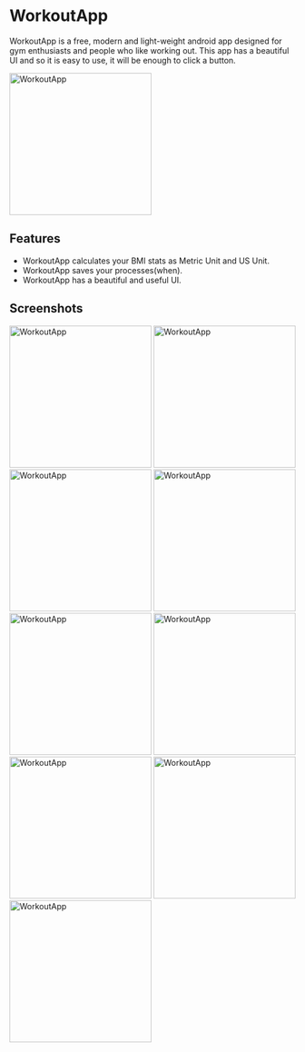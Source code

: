 # WorkoutApp

WorkoutApp is a free, modern and light-weight android app designed for gym enthusiasts and people who like working out. This app has a beautiful UI and so it is easy to use, it will be enough to click a button.

<img src="https://github.com/BatuhanAydonerDev/WorkoutApp/blob/master/workoutapp_gif.gif?raw=true" width="250" alt="WorkoutApp">

## Features
* WorkoutApp calculates your BMI stats as Metric Unit and US Unit.
* WorkoutApp saves your processes(when).
* WorkoutApp has a beautiful and useful UI.

## Screenshots
<img src="https://github.com/BatuhanAydonerDev/WorkoutApp/blob/master/Snapshots/Screenshot1.png?raw=true" width="250" alt="WorkoutApp">
<img src="https://github.com/BatuhanAydonerDev/WorkoutApp/blob/master/Snapshots/Screenshot2.png?raw=true" width="250" alt="WorkoutApp">
<img src="https://github.com/BatuhanAydonerDev/WorkoutApp/blob/master/Snapshots/Screenshot3.png?raw=true" width="250" alt="WorkoutApp">
<img src="https://github.com/BatuhanAydonerDev/WorkoutApp/blob/master/Snapshots/Screenshot4.png?raw=true" width="250" alt="WorkoutApp">
<img src="https://github.com/BatuhanAydonerDev/WorkoutApp/blob/master/Snapshots/Screenshot5.png?raw=true" width="250" alt="WorkoutApp">
<img src="https://github.com/BatuhanAydonerDev/WorkoutApp/blob/master/Snapshots/Screenshot6.png?raw=true" width="250" alt="WorkoutApp">
<img src="https://github.com/BatuhanAydonerDev/WorkoutApp/blob/master/Snapshots/Screenshot7.png?raw=true" width="250" alt="WorkoutApp">
<img src="https://github.com/BatuhanAydonerDev/WorkoutApp/blob/master/Snapshots/Screenshot8.png?raw=true" width="250" alt="WorkoutApp">
<img src="https://github.com/BatuhanAydonerDev/WorkoutApp/blob/master/Snapshots/Screenshot9.png?raw=true" width="250" alt="WorkoutApp">
